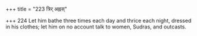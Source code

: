 +++
title = "223 त्रिर् अह्नस्"

+++
224	Let him bathe three times each day and thrice each night, dressed in his clothes; let him on no account talk to women, Sudras, and outcasts.